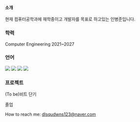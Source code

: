 #### 소개
현재 컴퓨터공학과에 재학중이고 개발자를 목표로 하고있는 인병준입니다.



### 학력
Computer Engineering 2021~2027

### 언어
<img src ="https://img.shields.io/badge/HTML5-1B72BE.svg?&style=for-the-badge&logo=HTML5&logoColor=white"/> <img src="https://img.shields.io/badge/C-68BC71?style=flat-square&logo=C&logoColor=white"/> <img src="https://img.shields.io/badge/-C%23-000000?logo=Csharp&style=flat"/> <img src="https://img.shields.io/badge/Python-7E4DD2?style=flat-square&logo=Python&logoColor=white"/>  


### 프로젝트
(To be)비트 단기

졸업 

How to reach me: dlsqudwns123@naver.com



